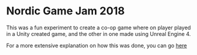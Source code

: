 # Nordic Game Jam 2018

This was a fun experiment to create a co-op game where on player played in a Unity created game, and the other in one made using Unreal Engine 4.

For a more extensive explanation on how this was done, you can go [here](http://www.mansisaksson.com/story-viewer/5d10ea0b1304b40033ff50ec)
